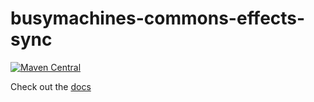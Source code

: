 # busymachines-commons-effects-sync

[![Maven Central](https://img.shields.io/maven-central/v/com.busymachines/busymachines-commons-effects-sync_2.12.svg)](https://maven-badges.herokuapp.com/maven-central/com.busymachines/busymachines-commons-result_2.12)

Check out the [docs](http://busymachines.github.io/busymachines-commons/docs/effects.html)